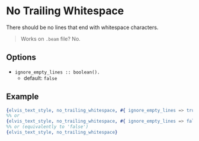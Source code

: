 # No Trailing Whitespace

There should be no lines that end with whitespace characters.

> Works on `.beam` file? No.

## Options

- `ignore_empty_lines :: boolean().`
  - default: `false`

## Example

```erlang
{elvis_text_style, no_trailing_whitespace, #{ ignore_empty_lines => true }}
%% or
{elvis_text_style, no_trailing_whitespace, #{ ignore_empty_lines => false }}
%% or (equivalently to 'false')
{elvis_text_style, no_trailing_whitespace}
```
